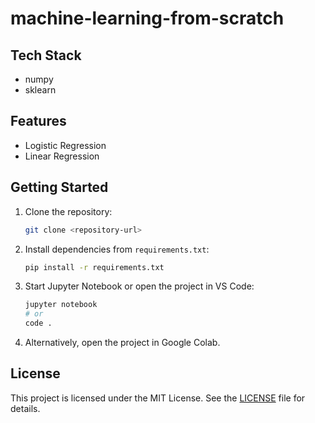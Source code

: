 # machine-learning-from-scratch

## Tech Stack
- numpy
- sklearn

## Features
- Logistic Regression
- Linear Regression

## Getting Started
1. Clone the repository:
    ```sh
    git clone <repository-url>
    ```
2. Install dependencies from `requirements.txt`:
    ```sh
    pip install -r requirements.txt
    ```
3. Start Jupyter Notebook or open the project in VS Code:
    ```sh
    jupyter notebook
    # or
    code .
    ```
4. Alternatively, open the project in Google Colab.

## License
This project is licensed under the MIT License. See the [LICENSE](LICENSE) file for details.